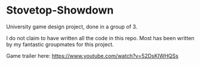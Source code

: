 # Stovetop-Showdown
 University game design project, done in a group of 3.

I do not claim to have written all the code in this repo. Most has been written by my fantastic groupmates for this project. 

Game trailer here: https://www.youtube.com/watch?v=52DsKIWHQSs
